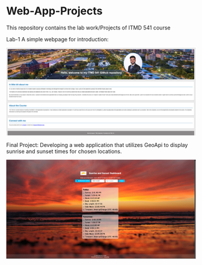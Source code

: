 # Web-App-Projects
This repository contains the lab work/Projects of ITMD 541 course

Lab-1 A simple webpage for introduction: 

![Lab 1 image](Lab-1/Lab1-preview.png)


Final Project: Developing a web application that utilizes GeoApi to display sunrise and sunset times for chosen locations.

![Lab 6 image](Lab6/Lab6-preview.png)
